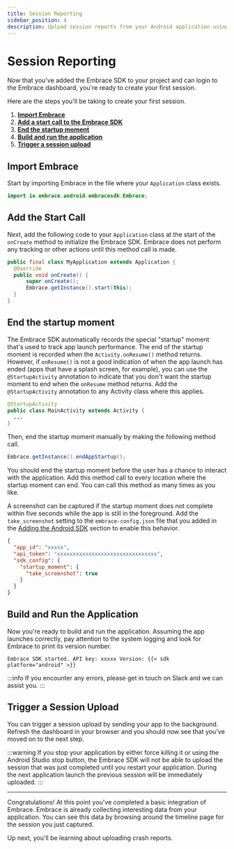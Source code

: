 ```yaml
---
title: Session Reporting
sidebar_position: 4
description: Upload session reports from your Android application using the Embrace SDK
---
```


# Session Reporting

Now that you've added the Embrace SDK to your project and can login to the Embrace dashboard, you're ready to create your first session.

Here are the steps you'll be taking to create your first session.

1. [**Import Embrace**](/android/integration/session-reporting#import-embrace)
1. [**Add a start call to the Embrace SDK**](/android/integration/session-reporting#add-the-start-call)
1. [**End the startup moment**](/android/integration/session-reporting#end-the-startup-moment)
1. [**Build and run the application**](/android/integration/session-reporting#build-and-run-the-application)
1. [**Trigger a session upload**](/android/integration/session-reporting#trigger-a-session-upload)

## Import Embrace

Start by importing Embrace in the file where your `Application` class exists.

```java
import io.embrace.android.embracesdk.Embrace;
```

## Add the Start Call

Next, add the following code to your `Application` class at the start of the `onCreate` method to initialize the Embrace SDK.
Embrace does not perform any tracking or other actions until this method call is made.

```java
public final class MyApplication extends Application {
  @Override
  public void onCreate() {
      super.onCreate();
      Embrace.getInstance().start(this);
  }
}
```

## End the startup moment

The Embrace SDK automatically records the special "startup" moment that's used to track app launch performance.
The end of the startup moment is recorded when the `Activity.onResume()` method returns.
However, if `onResume()` is not a good indication of when the app launch has ended (apps that have a splash screen, for example),
you can use the `@StartupActivity` annotation to indicate that you don't want the startup moment to end when the `onResume` method returns.
Add the `@StartupActivity` annotation to any Activity class where this applies.

```java
@StartupActivity
public class MainActivity extends Activity {
  ...
}
```

Then, end the startup moment manually by making the following method call.

```java
Embrace.getInstance().endAppStartup();
```

You should end the startup moment before the user has a chance to interact with the application.
Add this method call to every location where the startup moment can end. You can call this method as many times as you like.

A screenshot can be captured if the startup moment does not complete within five seconds while the app is still in the foreground.
Add the `take_screenshot` setting to the `embrace-config.json` file that you added in the [Adding the Android SDK](/android/integration/add-embrace-sdk#add-the-config-file) section to enable this behavior.

```json
{
  "app_id": "xxxxx",
  "api_token": "xxxxxxxxxxxxxxxxxxxxxxxxxxxxxxxx",
  "sdk_config": {
    "startup_moment": {
      "take_screenshot": true
    }
  }
}
```

## Build and Run the Application

Now you're ready to build and run the application. Assuming the app launches correctly,
pay attention to the system logging and look for Embrace to print its version number.

```
Embrace SDK started. API key: xxxxx Version: {{< sdk platform="android" >}}
```

:::info
If you encounter any errors, please get in touch on Slack and we can assist you.
:::

## Trigger a Session Upload

You can trigger a session upload by sending your app to the background. Refresh the dashboard in
your browser and you should now see that you've moved on to the next step.

:::warning
If you stop your application by either force killing it or using the Android Studio stop button, 
the Embrace SDK will not be able to upload the session that was just completed until you restart 
your application. During the next application launch the previous session will be immediately uploaded. 
:::

---

Congratulations! At this point you've completed a basic integration of Embrace.
Embrace is already collecting interesting data from your application. You can
see this data by browsing around the timeline page for the session you just captured.

Up next, you'll be learning about uploading crash reports.

